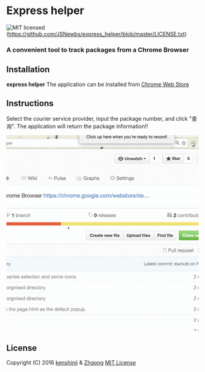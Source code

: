 # Express helper

![MIT licensed](https://img.shields.io/badge/license-MIT-blue.svg)
(https://github.com/JSNewbs/express_helper/blob/master/LICENSE.txt)

### A convenient tool to track packages from a Chrome Browser

## Installation

**express helper** The application can be installed from [Chrome Web Store](https://chrome.google.com/webstore/detail/express-helper/mlikhhcddekiepmagohoklonboibillj)

## Instructions


Select the courier service provider, input the package number, and click "查询". The application will return the package information!!

![](img/express_helper_use.gif)

## License

Copyright (C) 2016 [kenshinji](https://github.com/kenshinji) & [Zhgong](https://github.com/Zhgong) [MIT License](./LICENSE.txt)
